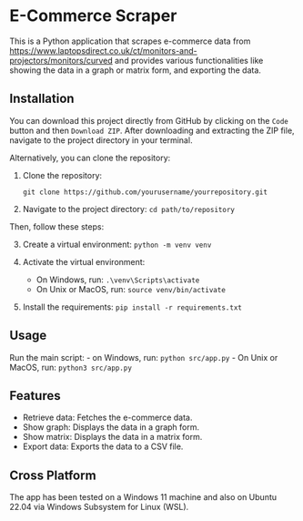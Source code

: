 # E-Commerce Scraper

This is a Python application that scrapes e-commerce data from https://www.laptopsdirect.co.uk/ct/monitors-and-projectors/monitors/curved and provides various functionalities like showing the data in a graph or matrix form, and exporting the data.

## Installation

You can download this project directly from GitHub by clicking on the `Code` button and then `Download ZIP`. After downloading and extracting the ZIP file, navigate to the project directory in your terminal.

Alternatively, you can clone the repository:

1. Clone the repository:

    `git clone https://github.com/yourusername/yourrepository.git`

2. Navigate to the project directory:
    `cd path/to/repository`

Then, follow these steps:

3. Create a virtual environment:
    `python -m venv venv`

4. Activate the virtual environment:
    - On Windows, run: `.\venv\Scripts\activate`
    - On Unix or MacOS, run: `source venv/bin/activate`

5. Install the requirements:
    `pip install -r requirements.txt`


## Usage

Run the main script:
    - on Windows, run: `python src/app.py`
    - On Unix or MacOS, run: `python3 src/app.py`


## Features

- Retrieve data: Fetches the e-commerce data.
- Show graph: Displays the data in a graph form.
- Show matrix: Displays the data in a matrix form.
- Export data: Exports the data to a CSV file.

## Cross Platform

The app has been tested on a Windows 11 machine and also on Ubuntu 22.04 via Windows Subsystem for Linux (WSL).